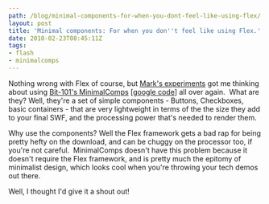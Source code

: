 ```yaml
---
path: /blog/minimal-components-for-when-you-dont-feel-like-using-flex/
layout: post
title: 'Minimal components: For when you don''t feel like using Flex.'
date: 2010-02-23T08:45:11Z
tags:
- flash
- minimalcomps
---
```


Nothing wrong with Flex of course, but [Mark's experiments](http://markstar.co.uk/blog/2010/flashplatform/actionscript/hype-shapelayout-experiment/) got me thinking about using [Bit-101's MinimalComps](http://www.bit-101.com/minimalcomps/) \[[google code](http://code.google.com/p/minimalcomps/)\] all over again.  What are they? Well, they're a set of simple components - Buttons, Checkboxes, basic containers - that are very lightweight in terms of the the size they add to your final SWF, and the processing power that's needed to render them.

Why use the components? Well the Flex framework gets a bad rap for being pretty hefty on the download, and can be chuggy on the processor too, if you're not careful.  MinimalComps doesn't have this problem because it doesn't require the Flex framework, and is pretty much the epitomy of minimalist design, which looks cool when you're throwing your tech demos out there.

Well, I thought I'd give it a shout out!